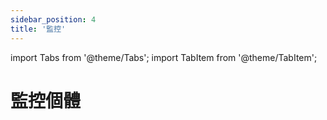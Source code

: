 ```yaml
---
sidebar_position: 4
title: '監控'
---
```


import Tabs from '@theme/Tabs';
import TabItem from '@theme/TabItem';

# 監控個體

